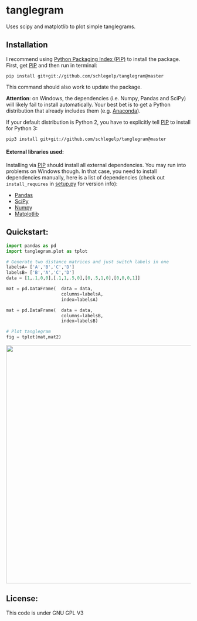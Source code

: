 tanglegram
==========
Uses scipy and matplotlib to plot simple tanglegrams.

## Installation
I recommend using [Python Packaging Index (PIP)](https://pypi.python.org/pypi) to install the package.
First, get [PIP](https://pip.pypa.io/en/stable/installing/) and then run in terminal:  

`pip install git+git://github.com/schlegelp/tanglegram@master`  

This command should also work to update the package.

**Attention**: on Windows, the dependencies (i.e. Numpy, Pandas and SciPy) will likely fail to install automatically. Your best bet is to get a Python distribution that already includes them (e.g. [Anaconda](https://www.continuum.io/downloads)). 

If your default distribution is Python 2, you have to explicitly tell [PIP](https://pip.pypa.io/en/stable/installing/) to install for Python 3:

`pip3 install git+git://github.com/schlegelp/tanglegram@master`  

#### External libraries used:
Installing via [PIP](https://pip.pypa.io/en/stable/installing/) should install all external dependencies. You may run into problems on Windows though. In that case, you need to install dependencies manually, here is a list of dependencies (check out `install_requires` in [setup.py](https://raw.githubusercontent.com/schlegelp/PyMaid/master/setup.py) for version info):

- [Pandas](http://pandas.pydata.org/)
- [SciPy](http://www.scipy.org)
- [Numpy](http://www.scipy.org) 
- [Matplotlib](http://www.matplotlib.org)

## Quickstart:

```python
import pandas as pd
import tanglegram.plot as tplot

# Generate two distance matrices and just switch labels in one
labelsA= ['A','B','C','D']
labelsB= ['B','A','C','D']
data = [1,.1,0,0],[.1,1,.5,0],[0,.5,1,0],[0,0,0,1]]

mat = pd.DataFrame(  data = data,
                     columns=labelsA,
                     index=labelsA)

mat = pd.DataFrame(  data = data,
                     columns=labelsB,
                     index=labelsB)

# Plot tanglegram
fig = tplot(mat,mat2)
```

<img src="https://user-images.githubusercontent.com/7161148/29683302-c2cc22e0-8905-11e7-9091-97e55bce1ddb.png" width="650">

## License:
This code is under GNU GPL V3
